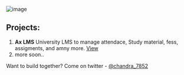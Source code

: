  ![image](https://user-images.githubusercontent.com/93640141/201927315-c30fbd47-adc2-47f4-8893-9e58f457b478.png)

## Projects:

1. **Ax LMS** University LMS to manage attendace, Study material, fess, assigments, and amny more. [View](https://github.com/ax-studios/ax-lms-frontend)   
2. more soon.. 

Want to build together? Come on twitter - [@chandra_7852](https://twitter.com/chandra_7852)
